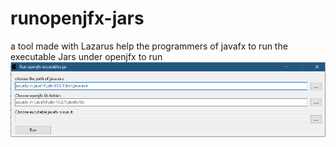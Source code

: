 # runopenjfx-jars
a tool made with Lazarus help the programmers of javafx to run the executable Jars under openjfx to run
![gui](capture.png)
